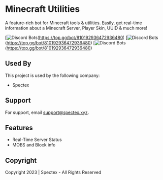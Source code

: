 
# Minecraft Utilities

A feature-rich bot for Minecraft tools & utilities.  Easily, get real-time information about a Minecraft Server, Player Skin, UUID & much more! 

[![Discord Bots](https://top.gg/api/widget/status/810192936472936480.svg)(https://top.gg/bot/810192936472936480)
[![Discord Bots](https://top.gg/api/widget/servers/810192936472936480.svg)(https://top.gg/bot/810192936472936480)
[![Discord Bots](https://top.gg/api/widget/owner/810192936472936480.svg)(https://top.gg/bot/810192936472936480)

## Used By

This project is used by the following company:

- Spectex


## Support

For support, email support@spectex.xyz.


## Features

- Real-Time Server Status
- MOBS and Block info


## Copyright
Copyright 2023 | Spectex - All Rights Reserved
